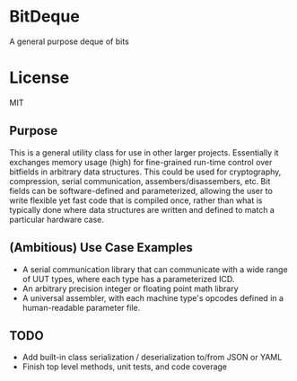 # BitDeque
A general purpose deque of bits

# License
MIT

## Purpose
This is a general utility class for use in other larger projects.  Essentially it exchanges memory usage (high) for fine-grained run-time control over bitfields in arbitrary data structures.  This could be used for cryptography, compression, serial communication, assembers/disassembers, etc.  Bit fields can be software-defined and parameterized, allowing the user to write flexible yet fast code that is compiled once, rather than what is typically done where data structures are written and defined to match a particular hardware case.

## (Ambitious) Use Case Examples
- A serial communication library that can communicate with a wide range of UUT types, where each type has a parameterized ICD.
- An arbitrary precision integer or floating point math library
- A universal assembler, with each machine type's opcodes defined in a human-readable parameter file.

## TODO
- Add built-in class serialization / deserialization to/from JSON or YAML
- Finish top level methods, unit tests, and code coverage
